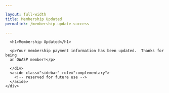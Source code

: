 ```yaml
---

layout: full-width
title: Membership Updated
permalink: /membership-update-success

---
```



<div style="margin: 0px;">

  <div class="col-sidebar">
    <div class="main-wrapper" style="padding: 0px;">
      <div>

      <h1>Membership Updated</h1>

      <p>Your membership payment information has been updated.  Thanks for being
      an OWASP member!</p>

      </div>
      <aside class="sidebar" role="complementary">
        <!-- reserved for future use -->
      </aside>
    </div>
  </div>

</div>



